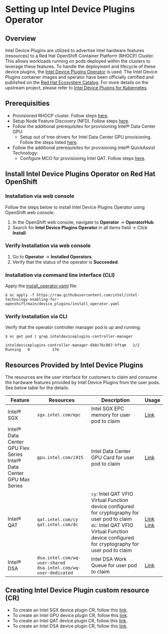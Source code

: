 # Setting up Intel Device Plugins Operator 

## Overview
Intel Device Plugins are utilized to advertise Intel hardware features (resources) to a Red Hat OpenShift Container Platform (RHOCP) Cluster. This allows workloads running on pods deployed within the clusters to leverage these features. To handle the deployment and lifecycle of these device plugins, the [Intel Device Plugins Operator](https://catalog.redhat.com/software/container-stacks/detail/61e9f2d7b9cdd99018fc5736) is used. The Intel Device Plugins container images and operator have been officially certified and published on the [Red Hat Ecosystem Catalog](https://catalog.redhat.com/software/container-stacks/detail/61e9f2d7b9cdd99018fc5736). For more details on the upstream project, please refer to [Intel Device Plugins for Kubernetes](https://github.com/intel/intel-device-plugins-for-kubernetes).  

## Prerequisities
- Provisioned RHOCP cluster. Follow steps [here](/README.md).
- Setup Node Feature Discovery (NFD). Follow steps [here](/nfd/README.md).
- Follow the additional prerequisites for provisioning Intel® Data Center GPU: 
    - Setup out of tree drivers for Intel Data Center GPU provisioning. Follow the steps listed [here](/kmmo/README.md). 
- Follow the additional prerequisites for provisioning Intel® QuickAssist Technology: 
    - Configure MCO for provisioning Intel QAT. Follow steps [here](/machine_configuration/README.md#machine-configuration-for-provisioning-intel-qat).

## Install Intel Device Plugins Operator on Red Hat OpenShift
### Installation via web console
Follow the steps below to install Intel Device Plugins Operator using OpenShift web console:
1.	In the OpenShift web console, navigate to **Operator** -> **OperatorHub**.
2.	Search for **Intel Device Plugins Operator** in all items field -> Click **Install**.
### Verify Installation via web console
1.	Go to **Operator** -> **Installed Operators**.
2.	Verify that the status of the operator is **Succeeded**.

### Installation via command line interface (CLI)
Apply the [install_operator.yaml](/device_plugins/install_operator.yaml) file:
```
$ oc apply -f https://raw.githubusercontent.com/intel/intel-technology-enabling-for-openshift/main/device_plugins/install_operator.yaml
```

### Verify Installation via CLI
Verify that the operator controller manager pod is up and running:
```
$ oc get pod | grep inteldeviceplugins-controller-manager

inteldeviceplugins-controller-manager-6b8c76c867-hftqm   2/2     Running   0          17m
```

## Resources Provided by Intel Device Plugins
The resources are the user interface for customers to claim and consume the hardware features provided by Intel Device Plugins from the user pods. See below table for the details:

| Feature | Resources | Description | Usage |
| ------- | --------- | ----------- | ----- |
| Intel® SGX | `sgx.intel.com/epc` | Intel SGX EPC memory for user pod to claim | [Link](https://github.com/intel/intel-technology-enabling-for-openshift/blob/64a6c86f3be25459c14ea988e892f9f5d873a8ca/tests/l2/sgx/sgx_job.yaml#L21) |
| Intel® Data Center GPU Flex Series </br> Intel® Data Center GPU Max Series | `gpu.intel.com/i915 ` | Intel Data Center GPU Card for user pod to claim | [Link](https://github.com/intel/intel-technology-enabling-for-openshift/blob/main/device_plugins/deploy_gpu.md#using-intel-data-center-gpu-resource-exclusively) |
| Intel® QAT | `qat.intel.com/cy` </br> `qat.intel.com/dc` | `cy`: Intel QAT VFIO Virtual Function device configured for cryptography for user pod to claim </br> `dc`: Intel QAT VFIO Virtual Function device configured for cryptography for user pod to claim | [Link](https://github.com/intel/intel-technology-enabling-for-openshift/blob/main/tests/l2/qat/qatlib_job.yaml#L24) </br> [Link](https://github.com/intel/intel-technology-enabling-for-openshift/blob/main/tests/l2/qat/qatlib_job.yaml#L28) |
| Intel® DSA | `dsa.intel.com/wq-user-shared` </br> `dsa.intel.com/wq-user-dedicated` | Intel DSA Work Queue for user pod to claim | [Link](https://github.com/intel/intel-technology-enabling-for-openshift/blob/main/tests/l2/dsa/dsa_job.yaml#L27) |


## Creating Intel Device Plugin custom resource (CR)
- To create an Intel SGX device plugin CR, follow this [link](/device_plugins/deploy_sgx.md).
- To create an Intel GPU device plugin CR, follow this [link](/device_plugins/deploy_gpu.md).
- To create an Intel QAT device plugin CR, follow this [link](/device_plugins/deploy_qat.md).
- To create an Intel DSA device plugin CR, follow this [link](/device_plugins/deploy_dsa.md).
